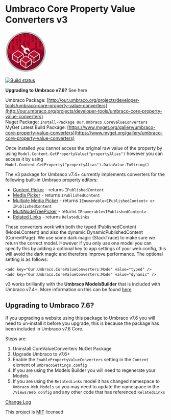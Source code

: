 # Umbraco Core Property Value Converters v3 

![](PropertyValueConverters.png)

[![Build status](https://ci.appveyor.com/api/projects/status/tnonusc0x47djvj5/branch/v2?svg=true)](https://ci.appveyor.com/project/JeavonLeopold/umbraco-core-property-value-converters/branch/v2)

**Upgrading to Umbraco v7.6?** See here

Umbraco Package: [http://our.umbraco.org/projects/developer-tools/umbraco-core-property-value-converters](http://our.umbraco.org/projects/developer-tools/umbraco-core-property-value-converters)
<br/>Nuget Package: `Install-Package Our.Umbraco.CoreValueConverters`
<br/>MyGet Latest Build Package: [https://www.myget.org/gallery/umbraco-core-property-value-converters](https://www.myget.org/gallery/umbraco-core-property-value-converters)

Once installed you cannot access the original raw value of the property by using `Model.Content.GetPropertyValue("propertyAlias")` however you can access it by using  `Model.Content.GetProperty("propertyAlias").DataValue.ToString()`

The v3 package for Umbraco v7.4+ currently implements converters for the following built-in Umbraco property editors:

- [Content Picker](Docs/ContentPicker.md) - returns `IPublishedContent`
- [Media Picker](Docs/MediaPicker.md) - returns `IPublishedContent`
- [Multiple Media Picker](Docs/MultipleMediaPicker.md) - returns `IEnumerable<IPublishedContent> or IPublishedContent`
- [MultiNodeTreePicker](Docs/MultiNodeTreePicker.md) - returns `IEnumerable<IPublishedContent>`
- [Related Links](Docs/RelatedLinks.md) - returns `RelatedLinks`

These converters work with both the typed IPublishedContent (Model.Content) and also the dynamic DynamicPublishedContent (CurrentPage). We use some dark magic (StackTrace) to make sure we return the correct model. However if you only use one model you can specify this by adding a optional key to app settings of your web.config, this will avoid the dark magic and therefore improve performance. The optional setting is as follows:

    <add key="Our.Umbraco.CoreValueConverters:Mode" value="typed" />
    <add key="Our.Umbraco.CoreValueConverters:Mode" value="dynamic" />

v3 works brilliantly with the **Umbraco ModelsBuilder** that is included with Umbraco v7.4+. More information on this can be found [here](Docs/ModelsBuilder.md)

## Upgrading to Umbraco 7.6? ##
If you upgrading a website using this package to Umbraco v7.6 you will need to un-install it before you upgrade, this is because the package has been included in Umbraco v7.6 Core.

Steps are:
1. Uninstall CoreValueConverters NuGet Package
2. Upgrade Umbraco to v7.6+
3. Enable the `EnablePropertyValueConverters` setting in the `Content` element of `umbracoSettings.config`
4. If you are using the Models Builder you will need to regenerate your Models
5. If you are using the `RelatedLinks` model it has changed namespace to `Umbraco.Web.Models` so you may need to update the namespace in the `/Views/Web.config` and any other code that has referenced `RelatedLinks`

[Change Log](Docs/ChangeLog.md)

This project is [MIT](http://opensource.org/licenses/mit-license.php) licensed

